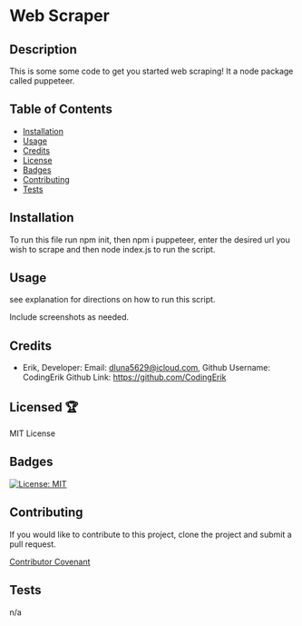 

  # Web Scraper

  ## Description
  
  This is some some code to get you started web scraping! It a node package called puppeteer.
  
  
  ## Table of Contents 
  
  * [Installation](#installation)
  * [Usage](#usage)
  * [Credits](#credits)
  * [License](#license)
  * [Badges](#badges)
  * [Contributing](#contributing)
  * [Tests](#tests)
  
  ## Installation
  
  To run this file run npm init, then npm i puppeteer, enter the desired url you wish to scrape and then node index.js to run the script. 
  
  
  ## Usage
  
  see explanation for directions on how to run this script.  
  
  Include screenshots as needed. 
  
  
  ## Credits
  
  * Erik, Developer: Email: [dluna5629@icloud.com](emailTo:dluna5629@icloud.com), Github Username: CodingErik Github Link:  https://github.com/CodingErik

  ## Licensed 🏆 
  
  MIT License 
  

  
  ## Badges
  
  [![License: MIT](https://img.shields.io/badge/License-MIT-yellow.svg)](https://opensource.org/licenses/MIT)
  
  
  ## Contributing 
  
  If you would like to contribute to this project, clone the project and submit a pull request. 
  
  [Contributor Covenant](https://www.contributor-covenant.org/)
  
  ## Tests
  
  n/a
